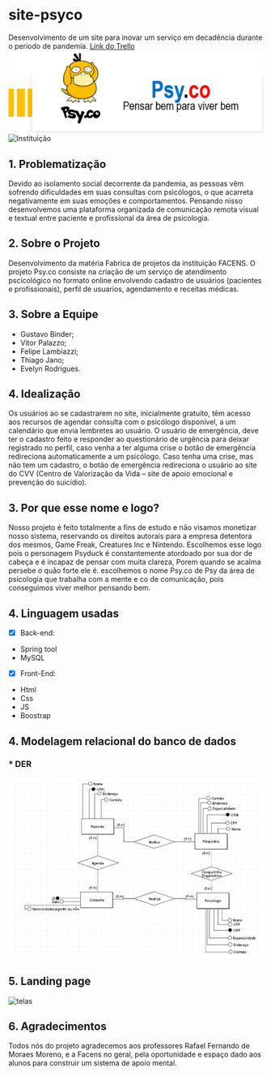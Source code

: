 # site-psyco
 Desenvolvimento de um site para inovar um serviço em decadência durante o período de pandemia.
 [Link do Trello](https://trello.com/b/BrYr0UIX/backlog-fábrica) 
 ![Logo e Slogan](https://github.com/Evelyn-RR/site-psyco/blob/main/Readme.imgs/Captura%20de%20Tela%20(235).png)
  ![Instituição](aaa)
 
 ## **1. Problematização**
Devido ao isolamento social decorrente da pandemia, as pessoas vêm sofrendo dificuldades em suas consultas com psicólogos, o que acarreta negativamente em suas emoções e comportamentos. Pensando nisso desenvolvemos uma plataforma organizada de comunicação remota visual e textual entre paciente e profissional da área de psicologia.

 ## **2.  Sobre o Projeto**
Desenvolvimento da matéria Fabrica de projetos da instituição FACENS. O projeto Psy.co consiste na criação de um serviço de atendimento pscicológico no formato online envolvendo cadastro de usuários (pacientes e profissionais), perfil de usuarios, agendamento e receitas médicas.<br />


## **3.  Sobre a Equipe**
*  Gustavo Binder;
*  Vitor Palazzo;
*  Felipe Lambiazzi;
*  Thiago Jano;
*  Evelyn Rodrigues.

 ## **4.  Idealização**
 Os usuários ao se cadastrarem no site, inicialmente gratuito, têm acesso aos recursos de agendar consulta com o psicólogo disponível, a um calendário que envia lembretes ao usuário.
	O usuário de emergência, deve ter o cadastro feito e responder ao questionário de urgência para deixar registrado no perfil, caso venha a ter alguma crise o botão de emergência redireciona automaticamente a um psicólogo. 
	Caso tenha uma crise, mas não tem um cadastro, o botão de emergência redireciona o usuário ao site do CVV (Centro de Valorização da Vida – site de apoio emocional e prevenção do suicídio).

## **3.  Por que esse nome e logo?**
Nosso projeto é feito totalmente a fins de estudo e não visamos monetizar nosso sistema, reservando os direitos autorais para a empresa detentora dos mesmos, Game Freak, Creatures Inc e Nintendo. Escolhemos esse logo pois o personagem Psyduck é constantemente atordoado por sua dor de cabeça e é incapaz de pensar com muita clareza, Porem quando se acalma persebe o quão forte ele é. escolhemos o nome Psy.co de Psy da área de psicologia que trabalha com a mente e co de comunicação, pois conseguimos viver melhor pensando bem.

## **4.  Linguagem usadas**
- [x] Back-end:
- Spring tool 
- MySQL

- [x] Front-End:
- Html
- Css
- JS
- Boostrap


## **4. Modelagem relacional do banco de dados**
### *  DER <br />
![DER](https://github.com/Evelyn-RR/site-psyco/blob/main/Readme.imgs/Captura%20de%20Tela%20(236).png)

## **5. Landing page**
![telas](https://github.com/Evelyn-RR/site-psyco/blob/main/Readme.imgs/video%20para%20o%20github%20(1).gif)

## **6. Agradecimentos**
Todos nós do projeto agradecemos aos professores Rafael Fernando de Moraes Moreno, e a Facens no geral, pela oportunidade e espaço dado aos alunos para construir um sistema de apoio mental.
